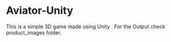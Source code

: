 # Aviator-Unity
This is a simple 3D game made using Unity .
For the Output check product_images folder.

